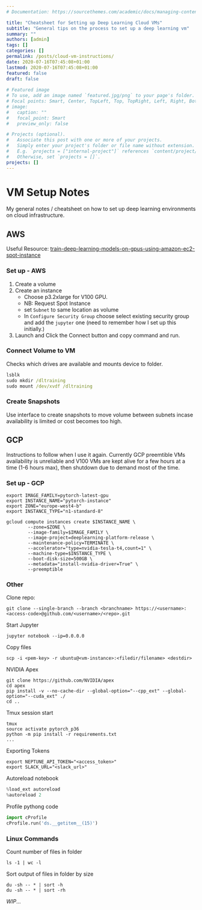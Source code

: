 ```yaml
---
# Documentation: https://sourcethemes.com/academic/docs/managing-content/

title: "Cheatsheet for Setting up Deep Learning Cloud VMs"
subtitle: "General tips on the process to set up a deep learning vm"
summary: ""
authors: [admin]
tags: []
categories: []
permalink: /posts/cloud-vm-instructions/
date: 2020-07-16T07:45:08+01:00
lastmod: 2020-07-16T07:45:08+01:00
featured: false
draft: false
 
# Featured image
# To use, add an image named `featured.jpg/png` to your page's folder.
# Focal points: Smart, Center, TopLeft, Top, TopRight, Left, Right, BottomLeft, Bottom, BottomRight.
# image:
#   caption: ""
#   focal_point: Smart
#   preview_only: false

# Projects (optional).
#   Associate this post with one or more of your projects.
#   Simply enter your project's folder or file name without extension.
#   E.g. `projects = ["internal-project"]` references `content/project/deep-learning/index.md`.
#   Otherwise, set `projects = []`.
projects: []
---
```


# VM Setup Notes

My general notes / cheatsheet on how to set up deep learning environments on cloud infrastructure.

## AWS

Useful Resource: [train-deep-learning-models-on-gpus-using-amazon-ec2-spot-instance](https://aws.amazon.com/blogs/machine-learning/train-deep-learning-models-on-gpus-using-amazon-ec2-spot-instances/)

### Set up - AWS

1. Create a volume
2. Create an instance
    - Choose p3.2xlarge for V100 GPU.
    - NB: Request Spot Instance
    - set `Subnet` to same location as volume
    - In `Configure Security Group` choose select existing security group and add the `jupyter` one (need to remember how I set up this initially.)
3. Launch and Click the Connect button and copy command and run.

### Connect Volume to VM

Checks which drives are available and mounts device to folder.
```cmd
lsblk
sudo mkdir /dltraining
sudo mount /dev/xvdf /dltraining
```

### Create Snapshots

Use interface to create snapshots to move volume between subnets incase availability is limited or cost becomes too high.

## GCP

Instructions to follow when I use it again. Currently GCP preemtible VMs availability is unreliable and V100 VMs are kept alive for a few hours at a time (1-6 hours max), then shutdown due to demand most of the time.

### Set up - GCP

```
export IMAGE_FAMILY=pytorch-latest-gpu
export INSTANCE_NAME="pytorch-instance"
export ZONE="europe-west4-b"
export INSTANCE_TYPE="n1-standard-8"

gcloud compute instances create $INSTANCE_NAME \
        --zone=$ZONE \
        --image-family=$IMAGE_FAMILY \
        --image-project=deeplearning-platform-release \
        --maintenance-policy=TERMINATE \
        --accelerator="type=nvidia-tesla-t4,count=1" \
        --machine-type=$INSTANCE_TYPE \
        --boot-disk-size=500GB \
        --metadata="install-nvidia-driver=True" \
        --preemptible
```

### Other

Clone repo:

```
git clone --single-branch --branch <branchname> https://<username>:<access-code>@github.com/<username>/<repo>.git
```

Start Jupyter

```
jupyter notebook --ip=0.0.0.0
```

Copy files
```
scp -i <pem-key> -r ubuntu@<vm-instance>:<filedir/filename> <destdir>
```

NVIDIA Apex

```
git clone https://github.com/NVIDIA/apex
cd apex
pip install -v --no-cache-dir --global-option="--cpp_ext" --global-option="--cuda_ext" ./
cd ..
```

Tmux session start

```
tmux
source activate pytorch_p36
python -m pip install -r requirements.txt
...
```

Exporting Tokens

```
export NEPTUNE_API_TOKEN="<access_token>"
export SLACK_URL="<slack_url>"
```

Autoreload notebook

```python
%load_ext autoreload
%autoreload 2
```

Profile pythong code

```python
import cProfile
cProfile.run('ds.__getitem__(15)')
```

### Linux Commands

Count number of files in folder
```
ls -1 | wc -l
```

Sort output of files in folder by size 
```
du -sh -- * | sort -h
du -sh -- * | sort -rh
```


*WIP*...

<!-- ---
title: 'Blog Post number 1'
date: 2012-08-14
permalink: /posts/2012/08/blog-post-1/
tags:
  - cool posts
  - category1
  - category2
---

 -->
